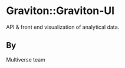 Graviton::Graviton-UI
===

API & front end visualization of analytical data.

## By
Multiverse team
